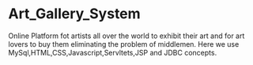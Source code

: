 # Art_Gallery_System
Online Platform fot artists all over the world to exhibit their art and for art lovers to buy them eliminating the problem of middlemen.
Here we use MySql,HTML,CSS,Javascript,Servltets,JSP and JDBC concepts.
